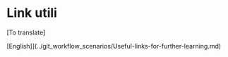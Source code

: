# Link utili

[To translate]

[English]](../git_workflow_scenarios/Useful-links-for-further-learning.md)